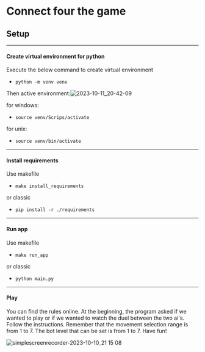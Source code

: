 # Connect four the game

## Setup

-----------------------------------------------------------------
#### Create virtual environment for python
Execute the below command to create virtual environment
- ``` python -m venv venv ```

Then active environment:![2023-10-11_20-42-09](https://github.com/Matieus/connect_four/assets/76398414/d168cfc5-55a5-4b57-83ae-98c8b061cbe4)


for windows:
- ```source venv/Scrips/activate```

for unix:
- ```source venv/bin/activate```
-----------------------------------------------------------------
#### Install requirements
Use makefile
- ```make install_requirements```

or classic
- ```pip install -r ./requirements```
-----------------------------------------------------------------
#### Run app
Use makefile
- ```make run_app```

or classic
- ```python main.py```

-----------------------------------------------------------------
#### Play
You can find the rules online. At the beginning, 
the program asked if we wanted to play or if we wanted 
to watch the duel between the two ai's. Follow the instructions.
Remember that the movement selection range is from 1 to 7.
The bot level that can be set is from 1 to 7.
Have fun!

![simplescreenrecorder-2023-10-10_21 15 08](https://github.com/s23047-jz/connect_four/assets/73025973/af63c7de-b420-44e8-a704-94a4e0d423c2)
